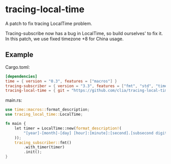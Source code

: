 # tracing-local-time
A patch to fix tracing LocalTime problem.

Tracing-subscribe now has a bug in LocalTime, so build ourselves' to fix it.
In this patch, we use fixed timezone +8 for China usage.

## Example

Cargo.toml:
```toml
[dependencies]
time = { version = "0.3", features = ["macros"] }
tracing-subscriber = { version = "3.3", features = ["fmt", "std", "time", "local-time"] }
tracing-local-time = { git = "https://github.com/clia/tracing-local-time.git" }
```

main.rs:
```rust
use time::macros::format_description;
use tracing_local_time::LocalTime;

fn main {
    let timer = LocalTime::new(format_description!(
        "[year]-[month]-[day] [hour]:[minute]:[second].[subsecond digits:3]"
    ));
    tracing_subscriber::fmt()
        .with_timer(timer)
        .init();
}
```
